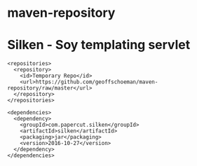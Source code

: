 # maven-repository

# Silken - Soy templating servlet
```
<repositories>
  <repository>
    <id>Temporary Repo</id>
    <url>https://github.com/geoffschoeman/maven-repository/raw/master</url>
  </repository>
</repositories>
```
```
<dependencies>
  <dependency>
    <groupId>com.papercut.silken</groupId>
    <artifactId>silken</artifactId>
    <packaging>jar</packaging>
    <version>2016-10-27</version>
  </dependency>
</dependencies>
```
